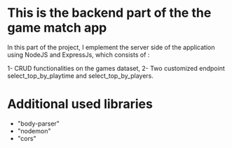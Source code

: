 # This is the backend part of the the game match app

In this part of the project, I emplement the server side of the application using NodeJS and ExpressJs, which consists of :

1- CRUD functionalities on the games dataset,
2- Two customized endpoint select_top_by_playtime and select_top_by_players.

# Additional used libraries

- "body-parser" 
- "nodemon"
- "cors"





